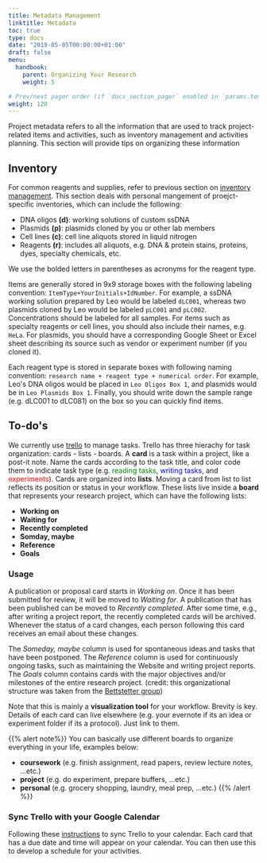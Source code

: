 ```yaml
---
title: Metadata Management
linktitle: Metadata
toc: true
type: docs
date: "2019-05-05T00:00:00+01:00"
draft: false
menu: 
  handbook:
    parent: Organizing Your Research
    weight: 5

# Prev/next pager order (if `docs_section_pager` enabled in `params.toml`)
weight: 120
---
```


Project metadata refers to all the information that are used to track project-related items and activities, such as inventory management and activities planning. This section will provide tips on organizing these information

## Inventory

For common reagents and supplies, refer to previous section on [inventory management](/handbook/setup#inventory). This section deals with personal mangement of proejct-specific inventories, which can include the following: 

- DNA oligos **(d)**: working solutions of custom ssDNA 
- Plasmids **(p)**: plasmids cloned by you or other lab members
- Cell lines **\(c)**: cell line aliquots stored in liquid nitrogen
- Reagents **\(r)**: includes all aliquots, e.g. DNA & protein stains, proteins, dyes, specialty chemicals, etc.

We use the bolded letters in parentheses as acronyms for the reagent type. 

Items are generally stored in 9x9 storage boxes with the following labeling convention: `ItemType+YourInitials+IdNumber`. For example, a ssDNA working solution prepared by Leo would be labeled `dLC001`, whereas two plasmids cloned by Leo would be labeled `pLC001` and `pLC002`. Concentrations should be labeled for all samples. For items such as specialty reagents or cell lines, you should also include their names, e.g. `HeLa`. For plasmids, you should have a corresponding Google Sheet or Excel sheet describing its source such as vendor or experiment number (if you cloned it).

Each reagent type is stored in separate boxes with following naming convention: `research name + reagent type + numerical order`. For example, Leo's DNA oligos would be placed in `Leo Oligos Box 1`, and plasmids would be in `Leo Plasmids Box 1`. Finally, you should write down the sample range (e.g. dLC001 to dLC081) on the box so you can quickly find items.


<a name=todos></a>

## To-do's

We currently use [trello](https://www.trello.com) to manage tasks. Trello has three hierachy for task organization: cards - lists - boards. A **card** is a task within a project, like a post-it note. Name the cards according to the task title, and color code them to indicate task type (e.g. <span style="color:green">reading tasks</span>, <span style="color:blue">writing tasks</span>, and <span style="color:red">experiments</span>). Cards are organized into **lists**. Moving a card from list to list reflects its position or status in your workflow. These lists live inside a **board** that represents your research project, which can have the following lists:

- **Working on** 
- **Waiting for**
- **Recently completed**
- **Somday, maybe**
- **Reference**
- **Goals**

### Usage
A publication or proposal card starts in *Working on*. Once it has been submitted for review, it will be moved to *Waiting for*. A publication that has been published can be moved to *Recently completed*. After some time, e.g., after writing a project report, the recently completed cards will be archived. Whenever the status of a card changes, each person following this card receives an email about these changes.

The *Someday, maybe* column is used for spontaneous ideas and tasks that have been postponed. The *Reference* column is used for continuously ongoing tasks, such as maintaining the Website and writing project reports. The *Goals* column contains cards with the major objectives and/or milestones of the entire research project. (credit: this organizational structure was taken from the [Bettstetter group](/https://medium.com/@bettstetter/using-trello-in-academia-fd0462b6b5a6))

Note that this is mainly a **visualization tool** for your workflow. Brevity is key. Details of each card can live elsewhere (e.g. your evernote if its an idea or experiment folder if its a protocol). Just link to them. 

{{% alert note%}} 
You can basically use different boards to organize everything in your life, examples below:
	
- **coursework** (e.g. finish assignment, read papers, review lecture notes, ...etc.)
- **project** (e.g. do experiment, prepare buffers, ...etc.)
- **personal** (e.g. grocery shopping, laundry, meal prep, ...etc.)
{{% /alert %}}

### Sync Trello with your Google Calendar

Following these [instructions](https://help.trello.com/article/829-using-trello-with-google-calendar) to sync Trello to your calendar. Each card that has a due date and time will appear on your calendar. You can then use this to develop a schedule for your activities. 
